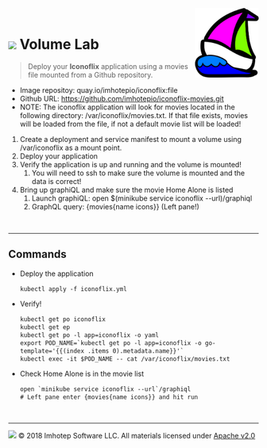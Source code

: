 <img src="../assets/k8sland.png" align="right" width="128" height="auto"/>

<br/>

# <img src="../assets/lab.png" width="32" height="auto"/> Volume Lab

> Deploy your **Iconoflix** application using a movies file mounted from a Github repository.

- Image repositoy: quay.io/imhotepio/iconoflix:file
- Github URL:      https://github.com/imhotepio/iconoflix-movies.git
- NOTE: The iconoflix application will look for movies located in the following
  directory: /var/iconoflix/movies.txt. If that file exists, movies will be loaded
  from the file, if not a default movie list will be loaded!

1. Create a deployment and service manifest to mount a volume
   using /var/iconoflix as a mount point.
2. Deploy your application
3. Verify the application is up and running and the volume is mounted!
   1. You will need to ssh to make sure the volume is mounted and the data is correct!
4. Bring up graphiQL and make sure the movie Home Alone is listed
   1. Launch graphiQL: open $(minikube service iconoflix --url)/graphiql
   2. GraphQL query: {movies{name icons}} (Left pane!)


<br/>

---
## Commands

- Deploy the application

  ```shell
  kubectl apply -f iconoflix.yml
  ```

- Verify!

  ```shell
  kubectl get po iconoflix
  kubectl get ep
  kubectl get po -l app=iconoflix -o yaml
  export POD_NAME=`kubectl get po -l app=iconoflix -o go-template='{{(index .items 0).metadata.name}}'`
  kubectl exec -it $POD_NAME -- cat /var/iconoflix/movies.txt
  ```

- Check Home Alone is in the movie list

  ```shell
  open `minikube service iconoflix --url`/graphiql
  # Left pane enter {movies{name icons}} and hit run
  ```

<br/>

---
<img src="../assets/imhotep_logo.png" width="32" height="auto"/> © 2018 Imhotep Software LLC.
All materials licensed under [Apache v2.0](http://www.apache.org/licenses/LICENSE-2.0)